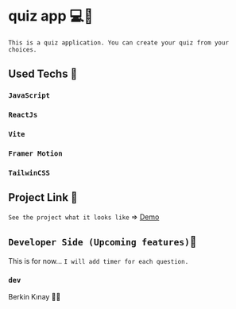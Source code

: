 # quiz app 💻💫
`This is a quiz application. You can create your quiz from your choices.`

## Used Techs 🥰

### `JavaScript`
### `ReactJs`
### `Vite`
### `Framer Motion`
### `TailwinCSS`

## Project Link 🔭

`See the project what it looks like` => [Demo](https://main--quizcreatorr.netlify.app/)

## `Developer Side (Upcoming features)`💫
This is for now... `I will add timer for each question.`

### `dev`
Berkin Kınay 👨‍💻
